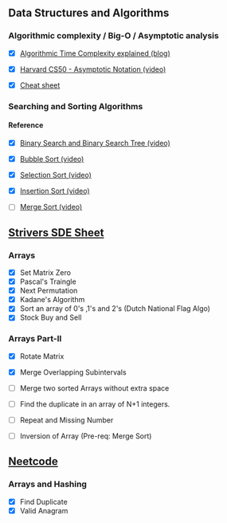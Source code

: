 ## Data Structures and Algorithms

### Algorithmic complexity / Big-O / Asymptotic analysis

- [X] [Algorithmic Time Complexity explained (blog)](https://devopedia.org/algorithmic-complexity#:~:text=Algorithmic%20complexity%20is%20a%20measure,asymptotically%20as%20n%20approaches%20infinity)
- [X] [Harvard CS50 - Asymptotic Notation (video)](https://www.youtube.com/watch?v=iOq5kSKqeR4)
- [X] [Cheat sheet](http://bigocheatsheet.com/)


### Searching and Sorting Algorithms

#### Reference 
- [X] [Binary Search and Binary Search Tree (video)](https://www.youtube.com/watch?v=D5SrAga1pno)
- [X] [Bubble Sort (video)](https://www.youtube.com/watch?v=P00xJgWzz2c)
- [X] [Selection Sort (video)](https://www.youtube.com/watch?v=3hH8kTHFw2A)
- [X] [Insertion Sort (video)](https://www.youtube.com/watch?v=c4BRHC7kTaQ)
- [ ] [Merge Sort (video)](https://www.youtube.com/watch?v=Ns7tGNbtvV4)


## [Strivers SDE Sheet](https://takeuforward.org/interviews/strivers-sde-sheet-top-coding-interview-problems/)

### Arrays 
- [X] Set Matrix Zero
- [X] Pascal's Traingle
- [x] Next Permutation
- [x] Kadane's Algorithm
- [x] Sort an array of 0's ,1's and 2's (Dutch National Flag Algo)
- [x] Stock Buy and Sell

### Arrays Part-II
- [x] Rotate Matrix
- [x] Merge Overlapping Subintervals
- [ ] Merge two sorted Arrays without extra space
- [ ] Find the duplicate in an array of N+1 integers.
- [ ] Repeat and Missing Number
- [ ] Inversion of Array (Pre-req: Merge Sort)


## [Neetcode](https://neetcode.io/practice)


### Arrays and Hashing 
- [X] Find Duplicate
- [X] Valid Anagram